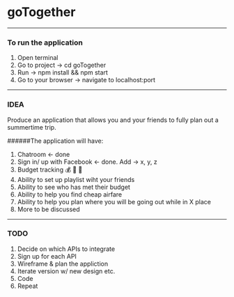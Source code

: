# goTogether
---
### To run the application
1. Open terminal
2. Go to project -> cd goTogether
3. Run -> npm install && npm start
4. Go to your browser -> navigate to localhost:port
---
### IDEA
Produce an application that allows you and your friends to fully plan out a summertime trip.

######The application will have:

1. Chatroom <- done
2. Sign in/ up with Facebook <- done. Add -> x, y, z
3. Budget tracking 💰 💸 🤑
4. Ability to set up playlist wiht your friends
5. Ability to see who has met their budget
6. Ability to help you find cheap airfare
7. Ability to help you plan where you will be going out while in X place
8. More to be discussed
---
### TODO
1. Decide on which APIs to integrate
2. Sign up for each API
3. Wireframe & plan the appliction 
4. Iterate version w/ new design etc.
5. Code
6. Repeat
